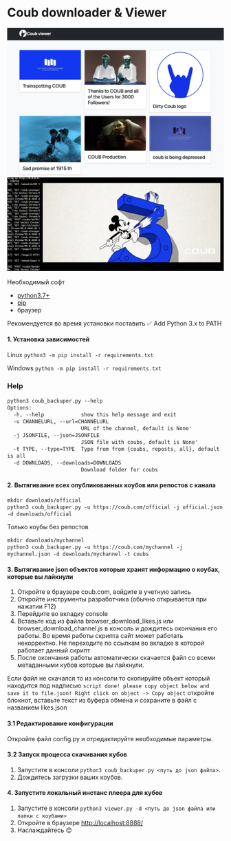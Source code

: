 # Coub downloader & Viewer


![Screenshot](demo_images/1.PNG)
![Screenshot](demo_images/2.PNG)


Необходимый софт
* [python3.7+](https://www.python.org/downloads/)
* [pip](https://pythonru.com/baza-znanij/ustanovka-pip-dlja-python-i-bazovye-komandy)
* браузер

Рекомендуется во время установки поставить ✅ Add Python 3.x to PATH


#### 1. Установка зависимостей

Linux `python3 -m pip install -r requirements.txt`

Windows `python -m pip install -r requirements.txt`

### Help

```
python3 coub_backuper.py --help
Options:
  -h, --help            show this help message and exit
  -u CHANNELURL, --url=CHANNELURL
                        URL of the channel, default is None'
  -j JSONFILE, --json=JSONFILE
                        JSON file with coubs, default is None'
  -t TYPE, --type=TYPE  Type from from {coubs, reposts, all}, default is all
  -d DOWNLOADS, --downloads=DOWNLOADS
                        Download folder for coubs
```
#### 2. Вытягивание всех опубликованных коубов или репостов с канала

```
mkdir downloads/official
python3 coub_backuper.py -u https://coub.com/official -j official.json -d downloads/official 
```

Только коубы без репостов
```
mkdir downloads/mychannel
python3 coub_backuper.py -u https://coub.com/mychannel -j mychannel.json -d downloads/mychannel -t coubs 
```

#### 3. Вытягивание json объектов которые хранят информацию о коубах, которые вы лайкнули

1. Откройте в браузере coub.com, войдите в учетную запись
2. Откройте инструменты разработчика (обычно открывается при нажатии F12)
3. Перейдите во вкладку console
4. Вставьте код из файла browser_download_likes.js или browser_download_channel.js в консоль и дождитесь окончания его работы. Во время
работы скрипта сайт может работать некорректно. Не переходите по ссылкам во вкладке в 
которой работает данный скрипт
5. После окончания работы автоматически скачается файл со всеми метаданными кубов которые вы лайкнули.

Если файл не скачался то из консоли то скопируйте объект который находится под надписью 
`script done! please copy object below and save it to file.json! Right click on object -> Copy object`
откройте блокнот, вставьте текст из буфера обмена и сохраните в файл с названием likes.json

#### 3.1 Редактирование конфигурации

Откройте файл config.py и отредактируйте необходимые параметры.

#### 3.2 Запуск процесса скачивания кубов

1. Запустите в консоли `python3 coub_backuper.py <путь до json файла>`.
2. Дождитесь загрузки ваших коубов.

#### 4. Запустите локальный инстанс плеера для кубов

1. Запустите в консоли `python3 viewer.py -d <путь до json файла или папки с коубами>`
2. Откройте в браузере [http://localhost:8888/](http://localhost:8888/)
3. Наслаждайтесь 😊
